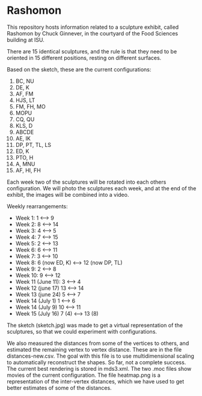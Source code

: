 # Rashomon
This repository hosts information related to a sculpture exhibit, called Rashomon by Chuck Ginnever, in the courtyard of the Food Sciences building at ISU. 

There are 15 identical sculptures, and the rule is that they need to be oriented in 15 different positions, resting on different surfaces. 

Based on the sketch, these are the current configurations:

1. BC, NU
2. DE, K
3. AF, FM
4. HJS, LT
5. FM, FH, MO
6. MOPU
7. CQ, QU
8. KLS, D
9. ABCDE
10. AE, IK
11. DP, PT, TL, LS
12. ED, K
13. PTO, H
14. A, MNU
15. AF, HI, FH

Each week two of the sculptures will be rotated into each others configuration. We will photo the sculptures each week, and at the end of the exhibit, the images will be combined into a video. 

Weekly rearrangements:

- Week 1: 1 <--> 9
- Week 2: 8 <--> 14
- Week 3: 4 <--> 5
- Week 4: 7 <--> 15
- Week 5: 2 <--> 13
- Week 6: 6 <--> 11
- Week 7: 3 <--> 10
- Week 8: 6 (now ED, K) <--> 12 (now DP, TL)
- Week 9: 2 <--> 8
- Week 10: 9 <--> 12
- Week 11 (June 11): 3 <--> 4
- Week 12 (june 17) 13 <--> 14
- Week 13 (june 24) 5 <--> 7
- Week 14 (July 1) 1 <--> 6
- Week 14 (July 9) 10 <--> 11
- Week 15 (July 16) 7 (4) <--> 13 (8)

The sketch (sketch.jpg) was made to get a virtual representation of the sculptures, so that we could experiment with configurations. 

We also measured the distances from some of the vertices to others, and estimated the remaining vertex to vertex distance. These are in the file distances-new.csv. The goal with this file is to use multidimensional scaling to automatically reconstruct the shapes. So far, not a complete success. The current best rendering is stored in mds3.xml. The two .moc files show movies of the current configuration. The file heatmap.png is a representation of the inter-vertex distances, which we have used to get better estimates of some of the distances. 
